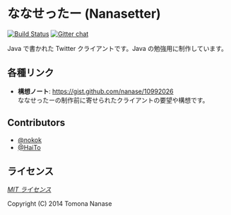 ななせったー (Nanasetter)
=========================

[![Build Status](https://travis-ci.org/nanase/Nanasetter.svg?branch=master)](https://travis-ci.org/nanase/Nanasetter) [![Gitter chat](https://badges.gitter.im/nanase/Nanasetter.png)](https://gitter.im/nanase/Nanasetter)

Java で書かれた Twitter クライアントです。Java の勉強用に制作しています。


## 各種リンク

+ __構想ノート__: https://gist.github.com/nanase/10992026 <br/>
  ななせったーの制作前に寄せられたクライアントの要望や構想です。


## Contributors

+ [@nokok](https://github.com/nokok/)
+ [@HaiTo](https://github.com/HaiTo/)

## ライセンス

[_MIT ライセンス_](../master/LICENSE)

Copyright (C) 2014 Tomona Nanase
